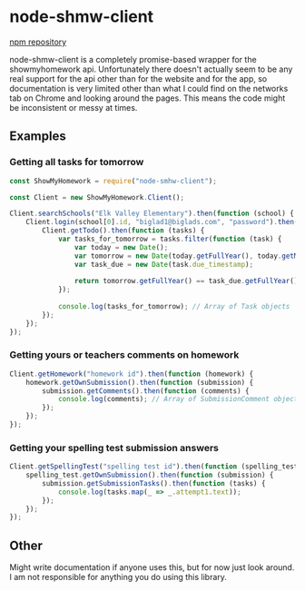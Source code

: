 # node-shmw-client
[npm repository](http://npmjs.com/package/node-smhw-client)

node-shmw-client is a completely promise-based wrapper for the showmyhomework api. Unfortunately there doesn't actually seem to be any real support for the api other than for the website and for the app, so documentation is very limited other than what I could find on the networks tab on Chrome and looking around the pages. This means the code might be inconsistent or messy at times.

## Examples
### Getting all tasks for tomorrow

```js
const ShowMyHomework = require("node-smhw-client");

const Client = new ShowMyHomework.Client();

Client.searchSchools("Elk Valley Elementary").then(function (school) {
	Client.login(school[0].id, "biglad1@biglads.com", "password").then(function () {
		Client.getTodo().then(function (tasks) {
			var tasks_for_tomorrow = tasks.filter(function (task) {
				var today = new Date();
				var tomorrow = new Date(today.getFullYear(), today.getMonth(), today.getDate() + 1);
				var task_due = new Date(task.due_timestamp);
				
				return tomorrow.getFullYear() == task_due.getFullYear() && tomorrow.getMonth() == task_due.getMonth() && tomorrow.getDate() == task_due.getDate();
			});
			
			console.log(tasks_for_tomorrow); // Array of Task objects
		});
	});
});
```

### Getting yours or teachers comments on homework
```js
Client.getHomework("homework id").then(function (homework) {
	homework.getOwnSubmission().then(function (submission) {
		submission.getComments().then(function (comments) {
			console.log(comments); // Array of SubmissionComment objects
		});
	});
});
```

### Getting your spelling test submission answers
```js
Client.getSpellingTest("spelling test id").then(function (spelling_test) {
	spelling_test.getOwnSubmission().then(function (submission) {
		submission.getSubmissionTasks().then(function (tasks) {
			console.log(tasks.map(_ => _.attempt1.text));
		});
	});
});
```

## Other
Might write documentation if anyone uses this, but for now just look around. I am not responsible for anything you do using this library.